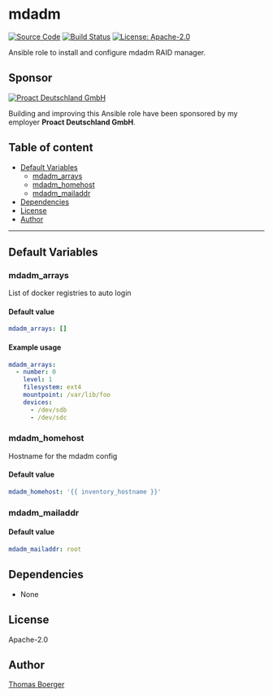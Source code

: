 # mdadm

[![Source Code](https://img.shields.io/badge/github-source%20code-blue?logo=github&logoColor=white)](https://github.com/rolehippie/mdadm) [![Build Status](https://img.shields.io/drone/build/rolehippie/mdadm/master?logo=drone)](https://cloud.drone.io/rolehippie/mdadm) [![License: Apache-2.0](https://img.shields.io/github/license/rolehippie/mdadm)](https://github.com/rolehippie/mdadm/blob/master/LICENSE) 

Ansible role to install and configure mdadm RAID manager. 

## Sponsor 

[![Proact Deutschland GmbH](https://proact.eu/wp-content/uploads/2020/03/proact-logo.png)](https://proact.eu) 

Building and improving this Ansible role have been sponsored by my employer **Proact Deutschland GmbH**.

## Table of content

* [Default Variables](#default-variables)
  * [mdadm_arrays](#mdadm_arrays)
  * [mdadm_homehost](#mdadm_homehost)
  * [mdadm_mailaddr](#mdadm_mailaddr)
* [Dependencies](#dependencies)
* [License](#license)
* [Author](#author)

---

## Default Variables

### mdadm_arrays

List of docker registries to auto login

#### Default value

```YAML
mdadm_arrays: []
```

#### Example usage

```YAML
mdadm_arrays:
  - number: 0
    level: 1
    filesystem: ext4
    mountpoint: /var/lib/foo
    devices:
      - /dev/sdb
      - /dev/sdc
```

### mdadm_homehost

Hostname for the mdadm config

#### Default value

```YAML
mdadm_homehost: '{{ inventory_hostname }}'
```

### mdadm_mailaddr

#### Default value

```YAML
mdadm_mailaddr: root
```

## Dependencies

* None

## License

Apache-2.0

## Author

[Thomas Boerger](https://github.com/tboerger)
